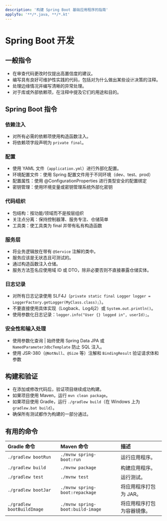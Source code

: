 ```yaml
---
description: '构建 Spring Boot 基础应用程序的指南'
applyTo: '**/*.java, **/*.kt'
---
```


# Spring Boot 开发

## 一般指令

- 在审查代码更改时仅提出高置信度的建议。
- 编写具有良好可维护性实践的代码，包括对为什么做出某些设计决策的注释。
- 处理边缘情况并编写清晰的异常处理。
- 对于库或外部依赖项，在注释中提及它们的用途和目的。

## Spring Boot 指令

### 依赖注入

- 对所有必需的依赖项使用构造函数注入。
- 将依赖项字段声明为 `private final`。

### 配置

- 使用 YAML 文件（`application.yml`）进行外部化配置。
- 环境配置文件：使用 Spring 配置文件用于不同环境（dev、test、prod）
- 配置属性：使用 @ConfigurationProperties 进行类型安全的配置绑定
- 密钥管理：使用环境变量或密钥管理系统外部化密钥

### 代码组织

- 包结构：按功能/领域而不是按层组织
- 关注点分离：保持控制器薄、服务专注、仓储简单
- 工具类：使工具类为 final 并带有私有构造函数

### 服务层

- 将业务逻辑放在带有 `@Service` 注解的类中。
- 服务应该是无状态且可测试的。
- 通过构造函数注入仓储。
- 服务方法签名应使用域 ID 或 DTO，除非必要否则不直接暴露仓储实体。

### 日志记录

- 对所有日志记录使用 SLF4J（`private static final Logger logger = LoggerFactory.getLogger(MyClass.class);`）。
- 不要直接使用具体实现（Logback、Log4j2）或 `System.out.println()`。
- 使用参数化日志记录：`logger.info("User {} logged in", userId);`。

### 安全性和输入处理

- 使用参数化查询 | 始终使用 Spring Data JPA 或 `NamedParameterJdbcTemplate` 防止 SQL 注入。
- 使用 JSR-380（`@NotNull`、`@Size` 等）注解和 `BindingResult` 验证请求体和参数

## 构建和验证

- 在添加或修改代码后，验证项目继续成功构建。
- 如果项目使用 Maven，运行 `mvn clean package`。
- 如果项目使用 Gradle，运行 `./gradlew build`（在 Windows 上为 `gradlew.bat build`）。
- 确保所有测试都作为构建的一部分通过。

## 有用的命令

| Gradle 命令               | Maven 命令                        | 描述                                        |
|:--------------------------|:----------------------------------|:--------------------------------------------|
| `./gradlew bootRun`       |`./mvnw spring-boot:run`           | 运行应用程序。                              |
| `./gradlew build`         |`./mvnw package`                   | 构建应用程序。                              |
| `./gradlew test`          |`./mvnw test`                      | 运行测试。                                  |
| `./gradlew bootJar`       |`./mvnw spring-boot:repackage`     | 将应用程序打包为 JAR。                       |
| `./gradlew bootBuildImage`|`./mvnw spring-boot:build-image`   | 将应用程序打包为容器镜像。                   |
